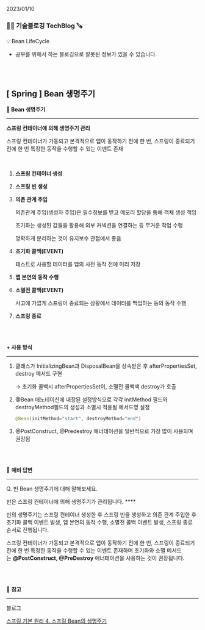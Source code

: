 2023/01/10

### 🧑‍💻 **기술블로깅 TechBlog** 🪚

<aside>
💡 Bean LifeCycle

</aside>

* 공부를 위해서 하는 블로깅으로 잘못된 정보가 있을 수 있습니다.

<br><br>

## [ Spring ] **Bean 생명주기**

**🔩 Bean 생명주기**

---

**스프링 컨테이너에 의해 생명주기 관리**

스프링 컨테이너가 가동되고 본격적으로 앱이 동작하기 전에 한 번, 스프링이 종료되기 전에 한 번 특정한 동작을 수행할 수 있는 이벤트 존재

<br>

1. **스프링 컨테이너 생성**
2. **스프링 빈 생성**
3. **의존 관계 주입**
    
    의존관계 주입(생성자 주입)은 필수정보를 받고 메모리 할당을 통해 객채 생성 책임
    
    초기화는 생성된 값들을 활용해 외부 커넥션을 연결하는 등 무거운 작업 수행
    
    명확하게 분리하는 것이 유지보수 관점에서 좋음
    
4. **초기화 콜백(EVENT)**
    
    테스트로 사용할 데이터를 앱의 사전 동작 전에 미리 저장
    
5. **앱 본연의 동작 수행**
6. **소멸전 콜백(EVENT)**
    
    사고에 가깝게 스프링이 종료되는 상황에서 데이터를 백업하는 등의 동작 수행
    
7. **스프링 종료**

<br><br>

**+ 사용 방식**

---

1. 클래스가 InitializingBean과 DisposalBean을 상속받은 후 afterPropertiesSet, destroy 메서드 구현
    
    → 초기화 콜백시 afterPropertiesSet이, 소멸전 콜백색 destroy가 호출
    
2. @Bean 애노테이션에 내장된 설정방식으로 각각 initMethod 필드와 destroyMethod필드의 생성과 소멸시 적용될 메서드명 설정
    
    ```java
    @Bean(initMethod="start", destroyMethod="end")
    ```
    
3. @PostConstruct, @Predestroy 애너테이션을 일반적으로 가장 많이 사용되며 권장됨

<br><br>

🔩 **예비 답변**

---

Q. 빈 Bean 생명주기에 대해 말해보세요.

빈은 스프링 컨테이너에 의해 생명주기가 관리됩니다. ****

빈의 생명주기는 스프링 컨테이너 생성한 후 스프링 빈을 생성하고 의존 관계 주입한 후 초기화 콜백 이벤트 발생, 앱 본연의 동작 수행, 소멸전 콜백 이벤트 발생, 스프링 종료 순서로 진행됩니다.

스프링 컨테이너가 가동되고 본격적으로 앱이 동작하기 전에 한 번, 스프링이 종료되기 전에 한 번 특정한 동작을 수행할 수 있는 이벤트 존재하며 초기화와 소멸 메서드는 **@PostConstruct, @PreDestroy** 애너테이션을 사용하는 것이 권장됩니다.

<br><br>

🔩 **참고**

---

블로그

[스프링 기본 원리 4. 스프링 Bean의 생명주기](https://velog.io/@zenon8485/%EC%8A%A4%ED%94%84%EB%A7%81-%EA%B8%B0%EB%B3%B8-%EC%9B%90%EB%A6%AC-4.-%EC%8A%A4%ED%94%84%EB%A7%81-Bean%EC%9D%98-%EC%83%9D%EB%AA%85%EC%A3%BC%EA%B8%B0)

<br><br>
